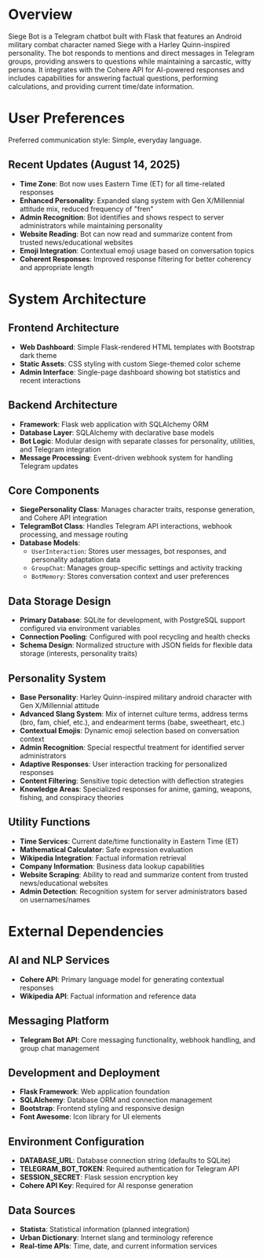 # Overview

Siege Bot is a Telegram chatbot built with Flask that features an Android military combat character named Siege with a Harley Quinn-inspired personality. The bot responds to mentions and direct messages in Telegram groups, providing answers to questions while maintaining a sarcastic, witty persona. It integrates with the Cohere API for AI-powered responses and includes capabilities for answering factual questions, performing calculations, and providing current time/date information.

# User Preferences

Preferred communication style: Simple, everyday language.

## Recent Updates (August 14, 2025)
- **Time Zone**: Bot now uses Eastern Time (ET) for all time-related responses
- **Enhanced Personality**: Expanded slang system with Gen X/Millennial attitude mix, reduced frequency of "fren"
- **Admin Recognition**: Bot identifies and shows respect to server administrators while maintaining personality
- **Website Reading**: Bot can now read and summarize content from trusted news/educational websites
- **Emoji Integration**: Contextual emoji usage based on conversation topics
- **Coherent Responses**: Improved response filtering for better coherency and appropriate length

# System Architecture

## Frontend Architecture
- **Web Dashboard**: Simple Flask-rendered HTML templates with Bootstrap dark theme
- **Static Assets**: CSS styling with custom Siege-themed color scheme
- **Admin Interface**: Single-page dashboard showing bot statistics and recent interactions

## Backend Architecture
- **Framework**: Flask web application with SQLAlchemy ORM
- **Database Layer**: SQLAlchemy with declarative base models
- **Bot Logic**: Modular design with separate classes for personality, utilities, and Telegram integration
- **Message Processing**: Event-driven webhook system for handling Telegram updates

## Core Components
- **SiegePersonality Class**: Manages character traits, response generation, and Cohere API integration
- **TelegramBot Class**: Handles Telegram API interactions, webhook processing, and message routing
- **Database Models**: 
  - `UserInteraction`: Stores user messages, bot responses, and personality adaptation data
  - `GroupChat`: Manages group-specific settings and activity tracking
  - `BotMemory`: Stores conversation context and user preferences

## Data Storage Design
- **Primary Database**: SQLite for development, with PostgreSQL support configured via environment variables
- **Connection Pooling**: Configured with pool recycling and health checks
- **Schema Design**: Normalized structure with JSON fields for flexible data storage (interests, personality traits)

## Personality System
- **Base Personality**: Harley Quinn-inspired military android character with Gen X/Millennial attitude
- **Advanced Slang System**: Mix of internet culture terms, address terms (bro, fam, chief, etc.), and endearment terms (babe, sweetheart, etc.)
- **Contextual Emojis**: Dynamic emoji selection based on conversation context
- **Admin Recognition**: Special respectful treatment for identified server administrators
- **Adaptive Responses**: User interaction tracking for personalized responses  
- **Content Filtering**: Sensitive topic detection with deflection strategies
- **Knowledge Areas**: Specialized responses for anime, gaming, weapons, fishing, and conspiracy theories

## Utility Functions
- **Time Services**: Current date/time functionality in Eastern Time (ET)
- **Mathematical Calculator**: Safe expression evaluation
- **Wikipedia Integration**: Factual information retrieval
- **Company Information**: Business data lookup capabilities
- **Website Scraping**: Ability to read and summarize content from trusted news/educational websites
- **Admin Detection**: Recognition system for server administrators based on usernames/names

# External Dependencies

## AI and NLP Services
- **Cohere API**: Primary language model for generating contextual responses
- **Wikipedia API**: Factual information and reference data

## Messaging Platform
- **Telegram Bot API**: Core messaging functionality, webhook handling, and group chat management

## Development and Deployment
- **Flask Framework**: Web application foundation
- **SQLAlchemy**: Database ORM and connection management
- **Bootstrap**: Frontend styling and responsive design
- **Font Awesome**: Icon library for UI elements

## Environment Configuration
- **DATABASE_URL**: Database connection string (defaults to SQLite)
- **TELEGRAM_BOT_TOKEN**: Required authentication for Telegram API
- **SESSION_SECRET**: Flask session encryption key
- **Cohere API Key**: Required for AI response generation

## Data Sources
- **Statista**: Statistical information (planned integration)
- **Urban Dictionary**: Internet slang and terminology reference
- **Real-time APIs**: Time, date, and current information services